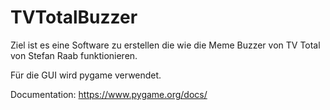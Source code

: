# TVTotalBuzzer

Ziel ist es eine Software zu erstellen die wie die Meme Buzzer von TV Total von Stefan Raab funktionieren.

Für die GUI wird pygame verwendet.

Documentation: https://www.pygame.org/docs/

